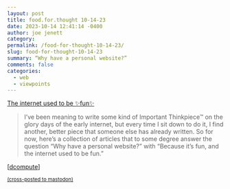 ```yaml
---
layout: post
title: food.for.thought 10-14-23
date: 2023-10-14 12:41:14 -0400
author: joe jenett
category: 
permalink: /food-for-thought-10-14-23/
slug: food-for-thought-10-14-23
summary: “Why have a personal website?”
comments: false
categories:
  - web
  - viewpoints
---
```

<p><a title="The internet used to be fun" href="https://projects.kwon.nyc/internet-is-fun/">The internet used to be ✨fun✨</a></p>
<blockquote><p>I’ve been meaning to write some kind of Important Thinkpiece™ on the glory days of the early internet, but every time I sit down to do it, I find another, better piece that someone else has already written. So for now, here’s a collection of articles that to some degree answer the question “Why have a personal website?” with “Because it’s fun, and the internet used to be fun.”</p></blockquote>
[<a href="https://pinboard.in/u:dcompute">dcompute</a>]

<a href="https://brid.gy/publish/mastodon"><small>(cross-posted to mastodon)</small></a>